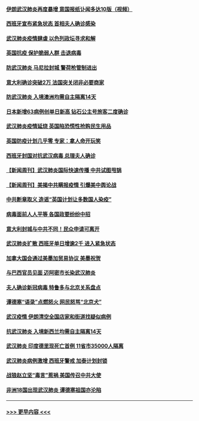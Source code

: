 #### [伊朗武汉肺炎再度暴增 意国报纸讣闻多达10版（视频）](../pages/prog202/a102800192.md?t=03160902) 
#### [西班牙宣布紧急状态 首相夫人确诊感染](../pages/prog202/a102800168.md?t=03160902) 
#### [武汉肺炎疫情肆虐 以色列政坛寻求和解](../pages/prog202/a102800151.md?t=03160902) 
#### [英国抗疫 保护脆弱人群 击退病毒](../pages/prog202/a102800145.md?t=03160902) 
#### [防武汉肺炎 马尼拉封城 警荷枪管制进出](../pages/prog202/a102800083.md?t=03160902) 
#### [意大利确诊突破2万 法国突关闭非必要商家](../pages/prog202/a102800071.md?t=03160902) 
#### [防武汉肺炎 入境澳洲均需自主隔离14天](../pages/prog202/a102800049.md?t=03160902) 
#### [日本新增63病例创单日新高 钻石公主号旅客二度确诊](../pages/prog202/a102800002.md?t=03160902) 
#### [武汉肺炎疫情延烧 英国陷恐慌性抢购民生用品](../pages/prog202/a102799980.md?t=03160902) 
#### [英国防疫计划几乎零 专家：拿人命开玩笑](../pages/prog202/a102799943.md?t=03160902) 
#### [西班牙封国对抗武汉病毒 总理夫人确诊](../pages/prog202/a102799930.md?t=03160902) 
#### [【新闻周刊】武汉肺炎国际快速传播 中共试图甩锅](../pages/prog202/a102799845.md?t=03160902) 
#### [【新闻周刊】美揭中共瞒报疫情  引爆美中舆论战](../pages/prog202/a102799836.md?t=03160902) 
#### [中共断章取义 造谣“英国计划让多数国人染疫”](../pages/prog202/a102799810.md?t=03160902) 
#### [病毒面前人人平等 各国政要纷纷中招](../pages/prog202/a102799720.md?t=03160902) 
#### [意大利封城与中共不同！民众申请可离开](../pages/prog202/a102799706.md?t=03160902) 
#### [武汉肺炎扩散 西班牙单日增逾2千 进入紧急状态](../pages/prog202/a102799649.md?t=03160902) 
#### [加拿大国会通过美墨加贸易协议  美墨祝贺](../pages/prog202/a102799636.md?t=03160902) 
#### [与巴西官员见面 迈阿密市长染武汉肺炎](../pages/prog202/a102799484.md?t=03160902) 
#### [夫人确诊新冠病毒 特鲁多与北京关系盘点](../pages/prog202/a102799474.md?t=03160902) 
#### [谭德塞“语录”点燃怒火 网民怒骂“北京犬”](../pages/prog202/a102799480.md?t=03160902) 
#### [武汉疫情 伊朗清空全国店家和街道找疑似病例](../pages/prog202/a102799451.md?t=03160902) 
#### [抗武汉肺炎 入境新西兰均需自主隔离14天](../pages/prog202/a102799406.md?t=03160902) 
#### [武汉肺炎 印度德里现死亡首例 11省市35000人隔离](../pages/prog202/a102799379.md?t=03160902) 
#### [武汉肺炎病例激增 西班牙警戒 加泰计划封锁](../pages/prog202/a102799338.md?t=03160902) 
#### [战狼赵立坚“毒言”惹祸 美国传召中共大使](../pages/prog202/a102799314.md?t=03160902) 
#### [非洲18国出现武汉肺炎 谭德塞祖国亦沦陷](../pages/prog202/a102799302.md?t=03160902) 

----
#### [ >>> 更早内容 <<< ](../indexes/prog202-earlier.md)
